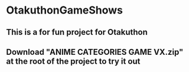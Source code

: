 # OtakuthonGameShows

## This is a for fun project for Otakuthon

## Download "ANIME CATEGORIES GAME VX.zip" at the root of the project to try it out
